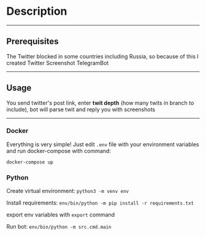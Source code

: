 # Description

---
## Prerequisites
The Twitter blocked in some countries including Russia, so
because of this I created Twitter Screenshot TelegramBot

---
## Usage

You send twitter's post link, enter <b>twit depth</b> (how many twits in branch to include),
bot will parse twit and reply you with screenshots

---
### Docker

Everything is very simple! Just edit `.env` file with your environment variables
and run docker-compose with command:

``docker-compose up``

### Python

Create virtual environment: `python3 -m venv env`

Install requirements: `env/bin/python -m pip install -r requirements.txt`

export env variables with `export` command

Run bot: `env/bin/python -m src.cmd.main`

